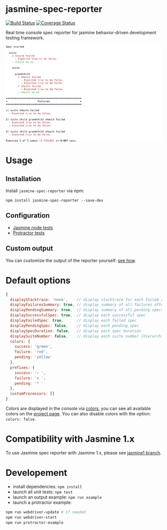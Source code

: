 jasmine-spec-reporter
=====================

[![Build Status](https://travis-ci.org/bcaudan/jasmine-spec-reporter.svg?branch=master)](https://travis-ci.org/bcaudan/jasmine-spec-reporter)
[![Coverage Status](https://coveralls.io/repos/bcaudan/jasmine-spec-reporter/badge.svg?branch=master)](https://coveralls.io/r/bcaudan/jasmine-spec-reporter?branch=master)

Real time console spec reporter for jasmine behavior-driven development testing framework.

![](screenshot.png)

# Usage

## Installation
Install `jasmine-spec-reporter` via npm:

    npm install jasmine-spec-reporter --save-dev

## Configuration
* [Jasmine node tests](docs/jasmine-npm-configuration.md)
* [Protractor tests](docs/protractor-configuration.md)

## Custom output
You can customize the output of the reporter yourself: [see how](docs/customize-output.md).

# Default options

```js
{
  displayStacktrace: 'none',    // display stacktrace for each failed assertion, values: (all|specs|summary|none)
  displayFailuresSummary: true, // display summary of all failures after execution
  displayPendingSummary: true,  // display summary of all pending specs after execution
  displaySuccessfulSpec: true,  // display each successful spec
  displayFailedSpec: true,      // display each failed spec
  displayPendingSpec: false,    // display each pending spec
  displaySpecDuration: false,   // display each spec duration
  displaySuiteNumber: false,    // display each suite number (hierarchical)
  colors: {
    success: 'green',
    failure: 'red',
    pending: 'yellow'
  },
  prefixes: {
    success: '✓ ',
    failure: '✗ ',
    pending: '* '
  },
  customProcessors: []
}
```

Colors are displayed in the console via [colors](https://github.com/Marak/colors.js), you can see all available colors on the [project page](https://github.com/Marak/colors.js).
You can also disable colors with the option: `colors: false`.

# Compatibility with Jasmine 1.x

To use Jasmine spec reporter with Jasmine 1.x, please see [jasmine1 branch](https://github.com/bcaudan/jasmine-spec-reporter/tree/jasmine1).

# Developement

* install dependencies: `npm install`
* launch all unit tests: `npm test`
* launch an output example: `npm run example`
* launch a protractor example:
```sh
npm run webdriver-update # if needed
npm run webdriver-start
npm run protractor-example
```
